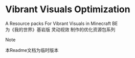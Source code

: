 # Vibrant Visuals Optimization
A Resource packs For Vibrant Visuals in Minecraft BE<br>
为《我的世界》基岩版 灵动视效 制作的优化资源包系列

>[!note]
>本Readme文档为临时版本
